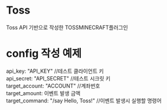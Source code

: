 # Toss
Toss API 기반으로 작성한 TOSSMINECRAFT플러그인

# config 작성 예제
api_key: "API_KEY" //테스트 클라이언트 키  
api_secret: "API_SECRET" //테스트 시크릿 키  
target_account: "ACCOUNT" //계좌번호  
target_amount: 이벤트 발생 금액  
target_command: "/say Hello, Toss!" //이벤트 발생시 실행할 명령어  
